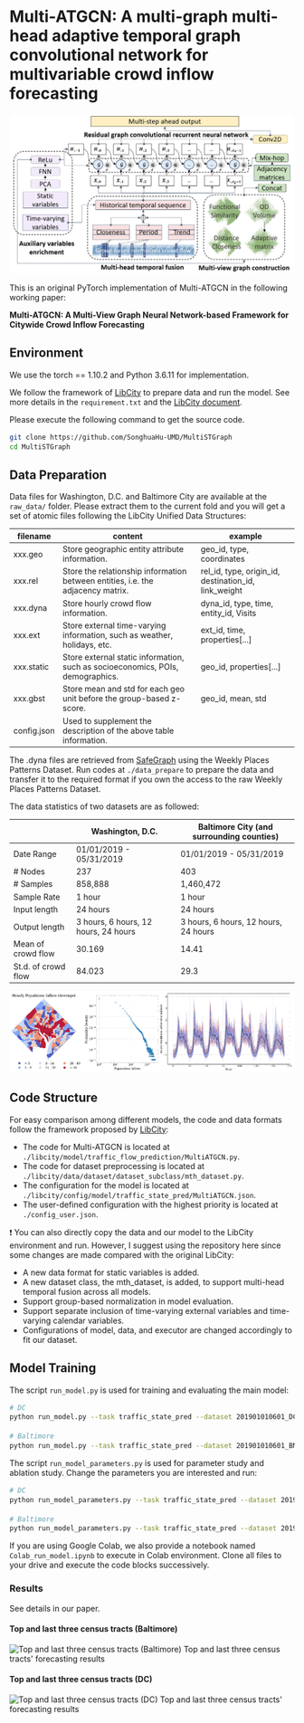 # Multi-ATGCN: A multi-graph multi-head adaptive temporal graph convolutional network for multivariable crowd inflow forecasting

![Multi-ATGCN](figures/framework.png "Model Architecture")

This is an original PyTorch implementation of Multi-ATGCN in the following working paper:

**Multi-ATGCN: A Multi-View Graph Neural Network-based Framework for Citywide Crowd Inflow Forecasting**

## Environment
We use the torch == 1.10.2 and Python 3.6.11 for implementation.

We follow the framework of [LibCity](https://github.com/LibCity/Bigscity-LibCity) to prepare data and run the model.
See more details in the `requirement.txt` and the [LibCity document](https://bigscity-libcity-docs.readthedocs.io/en/latest/index.html).

Please execute the following command to get the source code.

```bash
git clone https://github.com/SonghuaHu-UMD/MultiSTGraph
cd MultiSTGraph
```

## Data Preparation
Data files for Washington, D.C. and Baltimore City are available at the `raw_data/` folder. Please extract them to the current fold and 
you will get a set of atomic files following the LibCity Unified Data Structures:

| filename    | content                                                                      | example                                              |
|-------------|------------------------------------------------------------------------------|------------------------------------------------------|
| xxx.geo     | Store geographic entity attribute information.                               | geo_id, type, coordinates                            |
| xxx.rel     | Store the relationship information between entities, i.e. the adjacency matrix. | rel_id, type, origin_id, destination_id, link_weight |
| xxx.dyna    | Store hourly crowd flow information.                                         | dyna_id, type, time, entity_id, Visits               |
| xxx.ext     | Store external time-varying information, such as weather, holidays, etc.     | ext_id, time, properties[...]                        |
| xxx.static  | Store external static information, such as socioeconomics, POIs, demographics. | geo_id, properties[...]                              |
| xxx.gbst    | Store mean and std for each geo unit before the group-based z-score.         | geo_id, mean, std                                    |
| config.json | Used to supplement the description of the above table information.           |                                                      |

The .dyna files are retrieved from [SafeGraph](https://www.safegraph.com/) using the Weekly Places Patterns Dataset. 
Run codes at  `./data_prepare` to prepare the data and transfer it to the required format if you own the access to the raw Weekly Places Patterns Dataset.

[//]: # (We don't have the permission to share the data but you can request it via the Safegraph website.)

The data statistics of two datasets are as followed:


|                           | Washington, D.C.                              | Baltimore City (and surrounding counties) |
|---------------------------|-----------------------------------------------|-------------------------------------------|
| Date Range                | 01/01/2019 - 05/31/2019                       | 01/01/2019 - 05/31/2019                   |
| # Nodes                   | 237                                           | 403                                       |
| # Samples                 | 858,888                                       | 1,460,472                                 |
| Sample Rate               | 1 hour                                        | 1 hour                                    |
| Input length              | 24 hours                                      | 24 hours                                  |
| Output length             | 3 hours, 6 hours, 12 hours, 24 hours          | 3 hours, 6 hours, 12 hours, 24 hours      |                                    |
| Mean of crowd flow        | 30.169                                        | 14.41                                     |
| St.d. of crowd flow       | 84.023                                        | 29.3                                      |

![Data Preparation](figures/DC.png "DC")

## Code Structure
For easy comparison among different models, the code and data formats follow the framework proposed by [LibCity](https://github.com/LibCity/Bigscity-LibCity):
* The code for Multi-ATGCN is located at `./libcity/model/traffic_flow_prediction/MultiATGCN.py`.
* The code for dataset preprocessing is located at `./libcity/data/dataset/dataset_subclass/mth_dataset.py`.
* The configuration for the model is located at `./libcity/config/model/traffic_state_pred/MultiATGCN.json`.
* The user-defined configuration with the highest priority is located at `./config_user.json`.

[//]: # (* The code for other baselines is located at `./libcity/model/`.)

:exclamation: You can also directly copy the data and our model to the LibCity environment and run. 
However, I suggest using the repository here since some changes are made compared with the original LibCity:
* A new data format for static variables is added.
* A new dataset class, the mth_dataset, is added, to support multi-head temporal fusion across all models.
* Support group-based normalization in model evaluation.
* Support separate inclusion of time-varying external variables and time-varying calendar variables.
* Configurations of model, data, and executor are changed accordingly to fit our dataset.

[//]: # (* Only those with performance greater than vanilla RNN are selected from LibCity as baselines in our study.)

## Model Training
The script `run_model.py` is used for training and evaluating the main model:
```bash
# DC
python run_model.py --task traffic_state_pred --dataset 201901010601_DC_SG_CTractFIPS_Hourly_Single_GP

# Baltimore
python run_model.py --task traffic_state_pred --dataset 201901010601_BM_SG_CTractFIPS_Hourly_Single_GP
```

The script `run_model_parameters.py` is used for parameter study and ablation study. Change the parameters you are interested and run:

```bash
# DC
python run_model_parameters.py --task traffic_state_pred --dataset 201901010601_DC_SG_CTractFIPS_Hourly_Single_GP

# Baltimore
python run_model_parameters.py --task traffic_state_pred --dataset 201901010601_BM_SG_CTractFIPS_Hourly_Single_GP
```

If you are using Google Colab, we also provide a notebook named `Colab_run_model.ipynb` to execute in Colab environment. 
Clone all files to your drive and execute the code blocks successively.

### Results
See details in our paper.
#### Top and last three census tracts (Baltimore)
![Top and last three census tracts (Baltimore)](figures/topbott__BM.png "Top and last three census tracts' forecasting results")
Top and last three census tracts' forecasting results 

#### Top and last three census tracts (DC)
![Top and last three census tracts (DC)](figures/topbott__DC.png "Top and last three census tracts' forecasting results")
Top and last three census tracts' forecasting results 